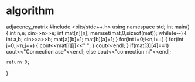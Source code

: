 # algorithm
adjacency_matrix
#include <bits/stdc++.h>
using namespace std;
int main()
{
    int n,e;
    cin>>n>>e;
    int mat[n][n];
    memset(mat,0,sizeof(mat));
    while(e--)
    {
        int a,b;
        cin>>a>>b;
        mat[a][b]=1;
        mat[b][a]=1;
    }
    for(int i=0;i<n;i++)
    {
        for(int j=0;j<n;j++)
        {
            cout<<mat[i][j]<<" ";
        }
        cout<<endl;
    }
    if(mat[3][4]==1) 
    cout<<"Connection ase"<<endl;
else
 cout<<"connection ni"<<endl;

    return 0;
}
